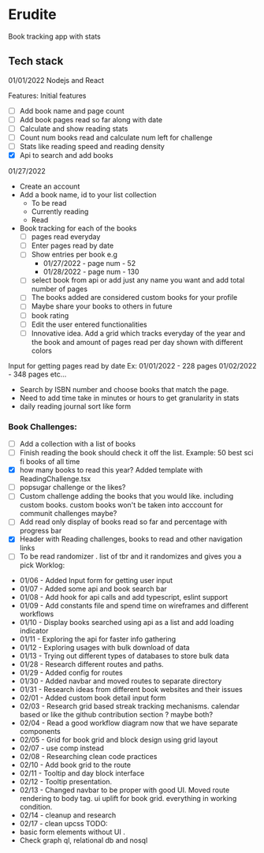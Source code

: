 # Erudite

Book tracking app with stats

## Tech stack

01/01/2022 Nodejs and React

Features:
Initial features

- [ ] Add book name and page count
- [ ] Add book pages read so far along with date
- [ ] Calculate and show reading stats
- [ ] Count num books read and calculate num left for challenge
- [ ] Stats like reading speed and reading density
- [x] Api to search and add books

01/27/2022

- Create an account
- Add a book name, id to your list collection
  - To be read
  - Currently reading
  - Read
- Book tracking for each of the books
  - [ ] pages read everyday
  - [ ] Enter pages read by date
  - [ ] Show entries per book e.g
    - 01/27/2022 - page num - 52
    - 01/28/2022 - page num - 130
  - [ ] select book from api or add just any name you want and add total number of pages
  - [ ] The books added are considered custom books for your profile
  - [ ] Maybe share your books to others in future
  - [ ] book rating
  - [ ] Edit the user entered functionalities
  - [ ] Innovative idea. Add a grid which tracks everyday of the year and the book and amount of pages read per day shown with different colors
 
Input for getting pages read by date
Ex: 01/01/2022 - 228 pages
01/02/2022 - 348 pages etc...

- Search by ISBN number and choose books that match the page.
- Need to add time take in minutes or hours to get granularity in stats
- daily reading journal sort like form

### Book Challenges:

- [ ] Add a collection with a list of books
- [ ] Finish reading the book should check it off the list. Example: 50 best sci fi books of all time
- [x] how many books to read this year? Added template with ReadingChallenge.tsx
- [ ] popsugar challenge or the likes?
- [ ] Custom challenge adding the books that you would like. including custom books. custom books won't be taken into acccount for communit challenges maybe?
- [ ] Add read only display of books read so far and percentage with progress bar
- [x] Header with Reading challenges, books to read and other navigation links
- [ ] To be read randomizer . list of tbr and it randomizes and gives you a pick
Worklog:

- 01/06 - Added Input form for getting user input
- 01/07 - Added some api and book search bar
- 01/08 - Add hook for api calls and add typescript, eslint support
- 01/09 - Add constants file and spend time on wireframes and different workflows
- 01/10 - Display books searched using api as a list and add loading indicator
- 01/11 - Exploring the api for faster info gathering
- 01/12 - Exploring usages with bulk download of data
- 01/13 - Trying out different types of databases to store bulk data
- 01/28 - Research different routes and paths.
- 01/29 - Added config for routes 
- 01/30 - Added navbar and moved routes to separate directory
- 01/31 - Research ideas from different book websites and their issues
- 02/01 - Added custom book detail input form
- 02/03 - Research grid based streak tracking mechanisms. calendar based or like the github contribution section ? maybe both?
- 02/04 - Read a good workflow diagram now that we have separate components
- 02/05 - Grid for book grid and block design using grid layout
- 02/07 - use comp instead
- 02/08 - Researching clean code practices
- 02/10 - Add book grid to the route
- 02/11 - Tooltip and day block interface
- 02/12 - Tooltip presentation. 
- 02/13 - Changed navbar to be proper with good UI. Moved route rendering to body tag. ui uplift for book grid. everything in working condition. 
- 02/14 - cleanup and  research
- 02/17 - clean upcss 
TODO:
- basic form elements without UI .
- Check graph ql, relational db and nosql
